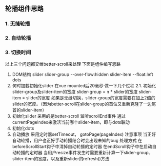 ## 轮播组件思路
### 1. 无缝轮播
### 2. 自动轮播
### 3. 切换时间
以上三个问题都交给better-scroll来处理
下面是组件编写思路
1. DOM结构
slider
    slider-group    --over-flow:hidden
        slider-item     --float:left
    dots
2. 何时加载初始化slider
在vue mounted后20毫秒 做一下几个过程
2.1. 初始化slider-group及slider-item的宽度
slider-group = n * slider的宽度
slider-item = slider的宽度
如果是无缝切换，slider-group的宽度需要在加上2倍的slider的宽度。（因为better-scroll在slider-group的首位又重新克隆了一边尾首的slider-item）
3. 初始化slider
采用的是better-scroll
监听scrollEnd事件
通过currentPageIndex来激活当前哪个slider-item，即与dots联动
4. 初始化dots
5. 自动播放
采用定时器setTimeout， gotoPage(pageIndex)
注意事项
当正好自动轮播，用户也正好手动轮播结合时会出现未知的bug
处理方式
在beforeScrollStart钩子中清掉自动轮播的定时器
在endScroll钩子中在启动自动轮播的定时器
当用户resize事件发生时需要重新计算一下slider-group、slider-item的宽度，以及重新slider的refresh()方法